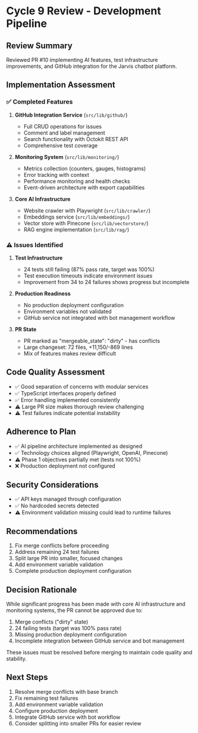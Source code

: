 # Cycle 9 Review - Development Pipeline

## Review Summary
Reviewed PR #10 implementing AI features, test infrastructure improvements, and GitHub integration for the Jarvis chatbot platform.

## Implementation Assessment

### ✅ Completed Features
1. **GitHub Integration Service** (`src/lib/github/`)
   - Full CRUD operations for issues
   - Comment and label management
   - Search functionality with Octokit REST API
   - Comprehensive test coverage

2. **Monitoring System** (`src/lib/monitoring/`)
   - Metrics collection (counters, gauges, histograms)
   - Error tracking with context
   - Performance monitoring and health checks
   - Event-driven architecture with export capabilities

3. **Core AI Infrastructure**
   - Website crawler with Playwright (`src/lib/crawler/`)
   - Embeddings service (`src/lib/embeddings/`)
   - Vector store with Pinecone (`src/lib/vectorstore/`)
   - RAG engine implementation (`src/lib/rag/`)

### ⚠️ Issues Identified

1. **Test Infrastructure** 
   - 24 tests still failing (87% pass rate, target was 100%)
   - Test execution timeouts indicate environment issues
   - Improvement from 34 to 24 failures shows progress but incomplete

2. **Production Readiness**
   - No production deployment configuration
   - Environment variables not validated
   - GitHub service not integrated with bot management workflow

3. **PR State**
   - PR marked as "mergeable_state": "dirty" - has conflicts
   - Large changeset: 72 files, +11,150/-869 lines
   - Mix of features makes review difficult

## Code Quality Assessment
- ✅ Good separation of concerns with modular services
- ✅ TypeScript interfaces properly defined
- ✅ Error handling implemented consistently
- ⚠️ Large PR size makes thorough review challenging
- ⚠️ Test failures indicate potential instability

## Adherence to Plan
- ✅ AI pipeline architecture implemented as designed
- ✅ Technology choices aligned (Playwright, OpenAI, Pinecone)
- ⚠️ Phase 1 objectives partially met (tests not 100%)
- ❌ Production deployment not configured

## Security Considerations
- ✅ API keys managed through configuration
- ✅ No hardcoded secrets detected
- ⚠️ Environment validation missing could lead to runtime failures

## Recommendations
1. Fix merge conflicts before proceeding
2. Address remaining 24 test failures
3. Split large PR into smaller, focused changes
4. Add environment variable validation
5. Complete production deployment configuration

<!-- CYCLE_DECISION: NEEDS_REVISION -->
<!-- ARCHITECTURE_NEEDED: NO -->
<!-- DESIGN_NEEDED: NO -->
<!-- BREAKING_CHANGES: NO -->

## Decision Rationale
While significant progress has been made with core AI infrastructure and monitoring systems, the PR cannot be approved due to:
1. Merge conflicts ("dirty" state)
2. 24 failing tests (target was 100% pass rate)
3. Missing production deployment configuration
4. Incomplete integration between GitHub service and bot management

These issues must be resolved before merging to maintain code quality and stability.

## Next Steps
1. Resolve merge conflicts with base branch
2. Fix remaining test failures
3. Add environment variable validation
4. Configure production deployment
5. Integrate GitHub service with bot workflow
6. Consider splitting into smaller PRs for easier review
